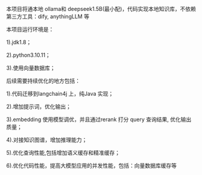 本项目将通本地 ollama和 deepseek1.5B(最小配)，代码实现本地知识库，不依赖第三方工具：dify, anythingLLM 等

本项目运行环境是：

1).jdk1.8；

2).python3.10.11；

3).使用向量数据库；

后续需要持续优化的地方包括：

1).代码迁移到langchain4j 上，纯Java 实现；

2).增加提示词，优化输出；

3).embedding 使用模型调优，并且通过rerank 打分 query 查询结果, 优化输出质量；

4).对接知识图谱，增加推理能力；

5).优化查询性能,包括增加语义缓存和精准缓存；

6).优化代码性能，提高大模型应用的并发性能，包括：向量数据库缓存等

